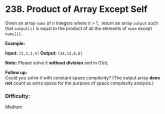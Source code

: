 238\. Product of Array Except Self
==================================

Given an array `nums` of _n_ integers where _n_ > 1,  return an array `output` such that `output[i]` is equal to the product of all the elements of `nums` except `nums[i]`.

**Example:**

**Input:**  `[1,2,3,4]`
**Output:** `[24,12,8,6]`

**Note:** Please solve it **without division** and in O(_n_).

**Follow up:**  
Could you solve it with constant space complexity? (The output array **does not** count as extra space for the purpose of space complexity analysis.)

### Difficulty:

Medium
